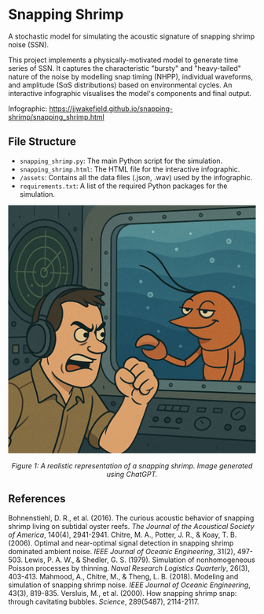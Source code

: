 # Snapping Shrimp

A stochastic model for simulating the acoustic signature of snapping shrimp noise (SSN).

This project implements a physically-motivated model to generate time series of SSN. It captures the characteristic "bursty" and "heavy-tailed" nature of the noise by modelling snap timing (NHPP), individual waveforms, and amplitude (SαS distributions) based on environmental cycles. An interactive infographic visualises the model's components and final output.

Infographic: https://jjwakefield.github.io/snapping-shrimp/snapping_shrimp.html

## File Structure
- `snapping_shrimp.py`: The main Python script for the simulation.
- `snapping_shrimp.html`: The HTML file for the interactive infographic.
- `/assets`: Contains all the data files (.json, .wav) used by the infographic.
- `requirements.txt`: A list of the required Python packages for the simulation.

![Smug Shrimp](assets/smug_shrimp.png)
<p align="center"><i>Figure 1: A realistic representation of a snapping shrimp. Image generated using ChatGPT.</i></p>

## References

Bohnenstiehl, D. R., et al. (2016). The curious acoustic behavior of snapping shrimp living on subtidal oyster reefs. *The Journal of the Acoustical Society of America*, 140(4), 2941-2941.
Chitre, M. A., Potter, J. R., & Koay, T. B. (2006). Optimal and near-optimal signal detection in snapping shrimp dominated ambient noise. *IEEE Journal of Oceanic Engineering*, 31(2), 497-503.
Lewis, P. A. W., & Shedler, G. S. (1979). Simulation of nonhomogeneous Poisson processes by thinning. *Naval Research Logistics Quarterly*, 26(3), 403-413.
Mahmood, A., Chitre, M., & Theng, L. B. (2018). Modeling and simulation of snapping shrimp noise. *IEEE Journal of Oceanic Engineering*, 43(3), 819-835.
Versluis, M., et al. (2000). How snapping shrimp snap: through cavitating bubbles. *Science*, 289(5487), 2114-2117.
